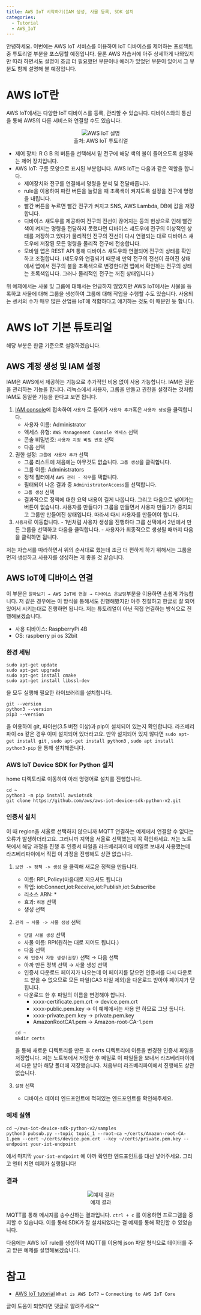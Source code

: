```yaml
---
title: AWS IoT 시작하기(IAM 생성, 사물 등록, SDK 설치
categories:
  - Tutorial
  - AWS_IoT
---
```


안녕하세요. 이번에는 AWS IoT 서비스를 이용하여 IoT 디바이스를 제어하는 프로젝트 중 튜토리얼 부분을 포스팅할 예정입니다. 물론 AWS 자습서에 아주 상세하게 나와있지만 따라 하면서도 설명이 조금 더 필요했던 부분이나 에러가 있었던 부분이 있어서 그 부분도 함께 설명해 볼 예정입니다.

# AWS IoT란

AWS IoT에서는 다양한 IoT 디바이스를 등록, 관리할 수 있습니다. 디바이스와의 통신을 통해 AWS의 다른 서비스와 연결할 수도 있습니다. 

<p align = "center">
  <img src = "https://user-images.githubusercontent.com/74483608/127452730-ce3ee834-2f22-44cb-bb25-96c003ea272a.png" alt = "AWS IoT 설명"> <br/>
  출처: AWS IoT 튜토리얼
</p>

- 제어 장치: R G B 의 버튼을 선택해서 밑 전구에 해당 색의 불이 들어오도록 설정하는 제어 장치입니다.
- AWS IoT: 구름 모양으로 표시된 부분입니다. AWS IoT는 다음과 같은 역할을 합니다.
    - 제어장치와 전구를 연결해서 명령을 분석 및 전달해줍니다.
    - rule을 이용하여 파란 버튼을 눌렀을 때 초록색이 켜지도록 설정을 전구에 명령을 내립니다.
    - 빨간 버튼을 누르면 빨간 전구가 켜지고 SNS, AWS Lambda, DB에 값을 저장합니다.
    - 디바이스 섀도우를 제공하여 전구의 전선이 끊어지는 등의 현상으로 인해 빨간색이 켜지는 명령을 전달하지 못했다면 디바이스 섀도우에 전구의 이상적인 상태를 저장하고 있다가 물리적인 전구의 전선이 다시 연결되는 대로 디바이스 섀도우에 저장된 모든 명령을 물리적 전구에 전송합니다.
    - 모바일 앱은 REST API 통해 디바이스 섀도우와 연결되어 전구의 상태를 확인하고 조절합니다. (섀도우와 연결되기 때문에 만약 전구의 전선이 끊어진 상태에서 앱에서 전구의 불을 초록색으로 변경한다면 앱에서 확인하는 전구의 상태는 초록색입니다. 그러나 물리적인 전구는 꺼진 상태입니다.)

위 예제에서는 사물 및 그룹에 대해서는 언급하지 않았지만 AWS IoT에서는 사물을 등록하고 사물에 대해 그룹을 생성하여 그룹에 대해 작업을 수행할 수도 있습니다. 사용되는 센서의 수가 매우 많은 산업용 IoT에 적합하다고 얘기하는 것도 이 때문인 듯 합니다. 

# AWS IoT 기본 튜토리얼

해당 부분은 한글 기준으로 설명하겠습니다.

## AWS 계정 생성 및 IAM 설정

IAM은 AWS에서 제공하는 기능으로 추가적인 비용 없이 사용 가능합니다. IAM은 권한을 관리하는 기능을 합니다. 리눅스에서 사용자, 그룹을 만들고 권한을 설정하는 것처럼 IAM도 동일한 기능을 한다고 보면 됩니다.

1. [IAM console](https://console.aws.amazon.com/iam/home#/home)에 접속하여 `사용자` 로 들어가 `사용자 추가`혹은 `사용자 생성`을 클릭합니다. 
    - 사용자 이름: Administrator
    - 엑세스 유형: `AWS Management Console 엑세스` 선택
    - 콘솔 비밀번호: `사용자 지정 비밀 번호` 선택
    - 다음 선택
2.  권한 설정: `그룹에 사용자 추가` 선택
    - 그룹 리스트에 처음에는 아무것도 없습니다. `그룹 생성`을 클릭합니다.
    - 그룹 이름: Administrators
    - 정책 필터에서 `AWS 관리 - 직무`를 택합니다.
    - 필터되어 나온 결과 중 `AdministratorAccess`를 선택합니다.
    - `그룹 생성` 선택
    - 결과적으로 정책에 대한 요약 내용이 길게 나옵니다. 그리고 다음으로 넘어가는 버튼이 없습니다. 사용자를 만들다가 그룹을 만들면서 사용자 만들기가 중지되고 그룹만 만들어진 상태입니다. 따라서 다시 사용자를 만들어야 합니다.
3.   `사용자`로 이동합니다.
    - 1번처럼 사용자 생성을 진행하다 그룹 선택에서 2번에서 만든 그룹을 선택하고 다음을 클릭합니다.
    - 사용자가 최종적으로 생성될 때까지 다음을 클릭하면 됩니다.

저는 자습서를 따라하면서 위의 순서대로 했는데 조금 더 편하게 하기 위해서는 그룹을 먼저 생성하고 사용자를 생성하는 게 좋을 것 같습니다. 

## AWS IoT에 디바이스 연결

이 부분은 `알아보기 → AWS IoT에 연결 → 디바이스 온보딩`부분을 이용하면 손쉽게 가능합니다. 저 같은 경우에는 이 방식을 통해서도 진행해봤지만 아주 친절하고 한글로 잘 되어 있어서 시키는대로 진행하면 됩니다. 저는 튜토리얼이 아닌 직접 연결하는 방식으로 진행해보겠습니다. 

- 사용 디바이스: RaspberryPi 4B
- OS: raspberry pi os 32bit

### 환경 세팅

```
sudo apt-get update
sudo apt-get upgrade
sudo apt-get install cmake
sudo apt-get install libssl-dev
```

을 모두 실행해 필요한 라이브러리를 설치합니다.

```
git --version
python3 --version
pip3 --version
```

을 이용하여 git, 파이썬(3.5 버전 이상)과 pip이 설치되어 있는지 확인합니다. 라즈베리파이 os 같은 경우 이미 설치되어 있더라고요.  만약 설치되어 있지 않다면 `sudo apt-get install git` , `sudo apt-get install python3` , `sudo apt install python3-pip` 을  통해 설치해줍니다. 

### AWS IoT Device SDK for Python 설치

home 디렉토리로 이동하여 아래 명령어로 설치를 진행합니다. 

```
cd ~
python3 -m pip install awsiotsdk
git clone https://github.com/aws/aws-iot-device-sdk-python-v2.git
```

### 인증서 설치

이 때 region을 서울로 선택하지 않으니까 MQTT 연결하는 예제에서 연결할 수 없다는 오류가 발생하더라고요. 그러니까 지역을 서울로 선택했는지 꼭 확인하세요. 저는 노트북에서 해당 과정을 진행 후 인증서 파일을 라즈베리파이에 메일로 보내서 사용했는데 라즈베리파이에서 직접 이 과정을 진행해도 상관 없습니다. 

1. `보안 -> 정책 -> 생성` 을 클릭해 새로운 정책을 만듭니다.
    - 이름: RPI_Policy(마음대로 지으셔도 됩니다)
    - 작업: iot:Connect,iot:Receive,iot:Publish,iot:Subscribe
    - 리소스 ARN: *
    - 효과: `허용` 선택
    - 생성 선택
2.  `관리 → 사물 -> 사물 생성` 선택
    - `단일 사물 생성` 선택
    - 사물 이름: RPI(원하는 대로 지어도 됩니다.)
    - 다음 선택
    - `새 인증서 자동 생성(권장)` 선택 → 다음 선택
    - 아까 만든 정책 선택 → 사물 생성 선택
    - 인증서 다운로드 페이지가 나오는데 이 페이지를 닫으면 인증서를 다시 다운로드 받을 수 없으므로 모든 파일(CA3 파일 제외)을 다운로드 받아야 페이지가 닫힙니다.
    - 다운로드 한 후 파일의 이름을 변경해야 합니다.
        - xxxx-certificate.pem.crt → device.pem.crt
        - xxxx-public.pem.key → 이 예제에서는 사용 안 하므로 그냥 둡니다.
        - xxxx-private.pem.key → private.pem.key
        - AmazonRootCA1.pem → Amazon-root-CA-1.pem

    ```python
    cd ~
    mkdir certs
    ```

    을 통해 새로운 디렉토리를 만든 후 certs 디렉토리에 이름을 변경한 인증서 파일을 저장합니다. 저는 노트북에서 저장한 후 메일로 이 파일들을 보내서 라즈베리파이에서 다운 받아 해당 폴더에 저장했습니다. 처음부터 라즈베리파이에서 진행해도 상관 없습니다.

3. `설정` 선택
    - 디바이스 데이터 엔드포인트에 적혀있는 엔드포인트를 확인해주세요.

### 예제 실행

```
cd ~/aws-iot-device-sdk-python-v2/samples
python3 pubsub.py --topic topic_1 --root-ca ~/certs/Amazon-root-CA-1.pem --cert ~/certs/device.pem.crt --key ~/certs/private.pem.key --endpoint your-iot-endpoint
```

에서 마지막 `your-iot-endpoint` 에 아까 확인한 엔드포인트를 대신 넣어주세요. 그리고 엔터 치면 예제가 실행됩니다!

### 결과

<p align = "center">
  <img src = "https://user-images.githubusercontent.com/74483608/127453019-a78e0dfe-fd16-43ad-92f3-7a52337ba06b.png" alt = "예제 결과"> <br/>
  예제 결과
</p>


MQTT를 통해 메시지를 송수신하는 결과입니다. `ctrl + c` 를 이용하면 프로그램을 중지할 수 있습니다. 이를 통해 SDK가 잘 설치되었다는 걸 예제를 통해 확인할 수 있었습니다.  

다음에는 AWS IoT rule를 생성하여 MQTT를 이용해 json 파일 형식으로 데이터를 주고 받은 예제를 설명해보겠습니다.
  
# 참고
- [AWS IoT tutorial](https://docs.aws.amazon.com/iot/latest/developerguide/what-is-aws-iot.html) `What is AWS IoT?` ~ `Connecting to AWS IoT Core`

글이 도움이 되었다면 댓글로 알려주세요^^

